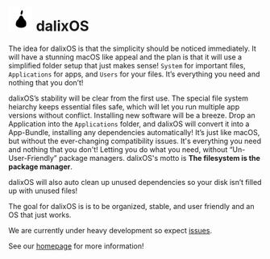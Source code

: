 # ![Logo](Logos/Logo48x48.png) dalixOS
The idea for dalixOS is that the simplicity should be noticed immediately. It will have a stunning macOS
like appeal and the plan is that it will use a simplified folder setup that just makes sense!
``` System ```  for important files, ``` Applications ``` for apps, and ``` Users ``` for your files.
It’s everything you need and nothing that you don’t!

dalixOS’s stability will be clear from the first use. The special file system heiarchy keeps essential files
safe, which will let you run multiple app versions without conflict. Installing new software will be a
breeze. Drop an Application into the ``` Applications ``` folder, and dalixOS will convert it into a
App-Bundle, installing any dependencies automatically! It’s just like macOS, but without the
ever-changing compatibility issues. It's everything you need and nothing that you don't! Letting you do
what you need, without “Un-User-Friendly” package managers. dalixOS's motto is **The filesystem is the package manager**.


dalixOS will also auto clean up unused dependencies so your disk isn’t filled up with unused files!

The goal for dalixOS is is to be organized, stable, and user friendly and an OS that just works.

We are currently under heavy development so expect [issues](https://github.com/dleggo/Dalix/issues).

See our [homepage](https://dleggo.github.io/Dalix) for more information!
